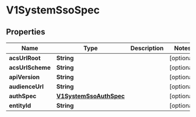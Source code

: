 # V1SystemSsoSpec

## Properties
Name | Type | Description | Notes
------------ | ------------- | ------------- | -------------
**acsUrlRoot** | **String** |  |  [optional]
**acsUrlScheme** | **String** |  |  [optional]
**apiVersion** | **String** |  |  [optional]
**audienceUrl** | **String** |  |  [optional]
**authSpec** | [**V1SystemSsoAuthSpec**](V1SystemSsoAuthSpec.md) |  |  [optional]
**entityId** | **String** |  |  [optional]
